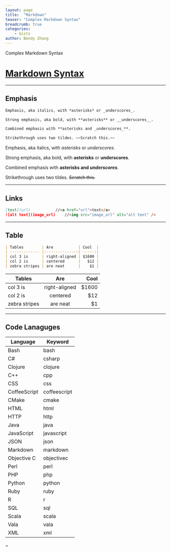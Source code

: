 ```yaml
---
layout: page
title:  "Markdown"
teaser: "Complex Markdown Syntax"
breadcrumb: true
categories:
    - Gists
author: Bendy Zhang
---
```


Complex Markdown Syntax

# [Markdown Syntax](https://gist.github.com/bndynet/8f6747746a9d61ca3f668f9584120d81)

---
## Emphasis

```markdown
Emphasis, aka italics, with *asterisks* or _underscores_.

Strong emphasis, aka bold, with **asterisks** or __underscores__.

Combined emphasis with **asterisks and _underscores_**.

Strikethrough uses two tildes. ~~Scratch this.~~
```

Emphasis, aka italics, with *asterisks* or _underscores_.

Strong emphasis, aka bold, with **asterisks** or __underscores__.

Combined emphasis with **asterisks and _underscores_**.

Strikethrough uses two tildes. ~~Scratch this.~~

---
## Links

```markdown
[text](url)           //<a href="url">text</a>
![alt text](image_url)    //<img src="image_url" alt="alt text" />
```

------------------
## Table

```markdown
| Tables        | Are           | Cool  |
| ------------- |:-------------:| -----:|
| col 3 is      | right-aligned | $1600 |
| col 2 is      | centered      |   $12 |
| zebra stripes | are neat      |    $1 |
```

| Tables        | Are           | Cool  |
| ------------- |:-------------:| -----:|
| col 3 is      | right-aligned | $1600 |
| col 2 is      | centered      |   $12 |
| zebra stripes | are neat      |    $1 |

---
## Code Lanaguges

| Language | Keyword |
| -------- | ------- |
| Bash |   bash
| C#  |  csharp
| Clojure|    clojure
| C++  |  cpp
| CSS |   css
| CoffeeScript |    coffeescript
| CMake |   cmake
| HTML  |  html
| HTTP  |  http
| Java  |  java
| JavaScript |    javascript
| JSON  |  json
| Markdown   | markdown
| Objective C|    objectivec
| Perl   | perl
| PHP   | php
| Python |    python
| Ruby |   ruby
| R  |  r
| SQL |   sql
| Scala |   scala
| Vala |   vala
| XML |   xml
~

